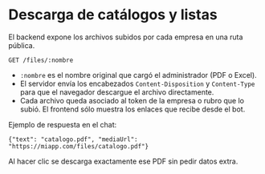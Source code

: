 # Descarga de catálogos y listas

El backend expone los archivos subidos por cada empresa en una ruta pública.

```
GET /files/:nombre
```

- `:nombre` es el nombre original que cargó el administrador (PDF o Excel).
- El servidor envía los encabezados `Content-Disposition` y `Content-Type`
  para que el navegador descargue el archivo directamente.
- Cada archivo queda asociado al token de la empresa o rubro que lo subió.
  El frontend sólo muestra los enlaces que recibe desde el bot.

Ejemplo de respuesta en el chat:

```
{"text": "catalogo.pdf", "mediaUrl": "https://miapp.com/files/catalogo.pdf"}
```

Al hacer clic se descarga exactamente ese PDF sin pedir datos extra.
